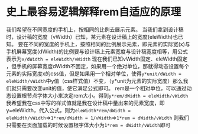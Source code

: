 # 史上最容易逻辑解释rem自适应的原理

我们希望在不同宽度的手机上，按相同的比例去展示元素。
当我们拿到设计稿时，设计稿的宽度（vWidth）已知，某元素在设计稿上的宽度(eleWidth)也已知。
要在不同的宽度的手机上，按照相同的比例展示元素，即元素的实际宽(x)与手机屏幕宽度(dWidth)的比例要与设计稿上元素宽度与设计稿宽度相等，用公式表示为``` x/dWidth = eleWidth/vWidth ```
现在我们已知vWidth固定、eleWidth固定 ，但手机的屏幕宽度dWidth不固定，如果用一个绝对单位，那就得动态设置每个元素的实际宽度x的css值，但是如果用一个相对单位，使得``` y*unit/dWidth = eleWidth/vWidth ```中y值（css样式值）不变，（y*unit为元素的实际宽度）那么我们就只需要改变unit的值，使它满足公式即可。
rem是一个相对单位，可以通过动态设置根节点字体大小来决定rem大小。得到``` y*rem/dWidth = eleWidth/vWidth ```
我希望我在css中写的样式值就是我在设计稿中量出来的元素宽度，即y=eleWidth，代入公式，则为``` eleWidth*rem/dWidth = eleWidth/vWidth ```=>``` 1*rem/dWidth = 1/vWidth ```=>``` 1*rem = dWidth/vWidth ```
则我们只需要在页面加载的时候设置根字体大小为``` 1*rem = dWidth/vWidth ```即可
